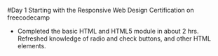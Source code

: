 #Day 1
Starting with the Responsive Web Design Certification on freecodecamp

- Completed the basic HTML and HTML5 module in about 2 hrs. Refreshed knowledge of radio and check buttons, and other HTML elements.